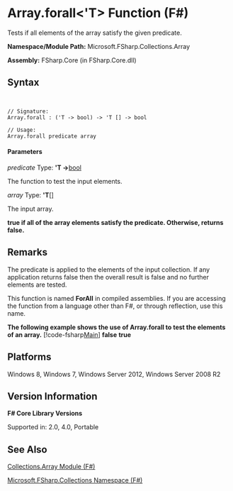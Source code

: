 # Array.forall<'T> Function (F#)

Tests if all elements of the array satisfy the given predicate.

**Namespace/Module Path:** Microsoft.FSharp.Collections.Array

**Assembly:** FSharp.Core (in FSharp.Core.dll)


## Syntax


```


// Signature:
Array.forall : ('T -> bool) -> 'T [] -> bool

// Usage:
Array.forall predicate array

```



#### Parameters
*predicate*
Type: **'T -&gt;**[bool](http://msdn.microsoft.com/en-us/library/89c0cf9c-49ce-4207-a3be-555851a67dd5)


The function to test the input elements.


*array*
Type: **'T**[[]](http://msdn.microsoft.com/en-us/library/def20292-9aae-4596-9275-b94e594f8493)


The input array.



**true if all of the array elements satisfy the predicate. Otherwise, returns false.**
## Remarks
The predicate is applied to the elements of the input collection. If any application returns false then the overall result is false and no further elements are tested.

This function is named **ForAll** in compiled assemblies. If you are accessing the function from a language other than F#, or through reflection, use this name.

**The following example shows the use of Array.forall to test the elements of an array.**
[!code-fsharp[Main](snippets/fsarrays/snippet241.fs)]
**false**
**true**
## Platforms
Windows 8, Windows 7, Windows Server 2012, Windows Server 2008 R2


## Version Information
**F# Core Library Versions**

Supported in: 2.0, 4.0, Portable




## See Also
[Collections.Array Module &#40;F&#35;&#41;](Collections.Array-Module-%28FSharp%29.md)

[Microsoft.FSharp.Collections Namespace &#40;F&#35;&#41;](Microsoft.FSharp.Collections-Namespace-%28FSharp%29.md)

